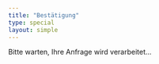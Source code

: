 ```yaml
---
title: "Bestätigung"
type: special
layout: simple
---
```


<p id="beachtowel_confirm">Bitte warten, Ihre Anfrage wird verarbeitet...</p><br><br>


<script type="text/javascript" src="https://beachtowel.terrible.services/client.js"></script>
<script>
    'use strict';

    document.addEventListener("DOMContentLoaded", function(event) {
        const urlParams = new URLSearchParams(window.location.search);
        const eventId = urlParams.get('eid');
        const organizerId = urlParams.get('oid');
        const id = urlParams.get('id');
        const token = urlParams.get('token');
        const bt = new Beachtowel(organizerId, eventId);
        try {
            bt.cancel(id, token);
            let dest = document.getElementById('beachtowel_confirm');
            dest.innerHTML = "Reservation storniert.";
        } catch (error) {
            console.log("did not work");
        }

    });
</script>
